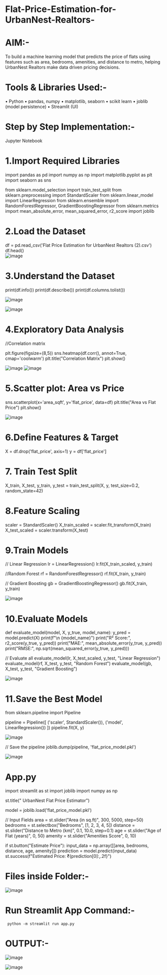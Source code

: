 # Flat-Price-Estimation-for-UrbanNest-Realtors-

# AIM:-
To build a machine learning model that predicts the price of flats using features such as area, bedrooms, amenities, and distance to metro, helping UrbanNest Realtors make data  driven pricing decisions.

# Tools & Libraries Used:-
•	Python
•	pandas, numpy
•	matplotlib, seaborn
•	scikit learn
•	joblib (model persistence)
•	Streamlit (UI)

# Step  by  Step Implementation:-

Jupyter Notebook

# 1.Import Required Libraries

import pandas as pd
import numpy as np
import matplotlib.pyplot as plt
import seaborn as sns

from sklearn.model_selection import train_test_split
from sklearn.preprocessing import StandardScaler
from sklearn.linear_model import LinearRegression
from sklearn.ensemble import RandomForestRegressor, GradientBoostingRegressor
from sklearn.metrics import mean_absolute_error, mean_squared_error, r2_score
import joblib    


# 2.Load the Dataset 

df = pd.read_csv('Flat Price Estimation for UrbanNest Realtors (2).csv')
df.head()   
![image](https://github.com/user-attachments/assets/0405a22b-b951-4e94-b519-ce83c7c91eb0)


# 3.Understand the Dataset

print(df.info())
print(df.describe())
print(df.columns.tolist())

![image](https://github.com/user-attachments/assets/3717c0ec-d316-4b3d-bb02-7202223eeb52)

![image](https://github.com/user-attachments/assets/4f46673a-23bd-469f-8349-d6994e90de1e)




# 4.Exploratory Data Analysis

//Correlation matrix

plt.figure(figsize=(8,5))
sns.heatmap(df.corr(), annot=True, cmap='coolwarm')
plt.title("Correlation Matrix")
plt.show()

![image](https://github.com/user-attachments/assets/11c86dd4-a3e7-40a0-aa17-f1d557067c0f)
![image](https://github.com/user-attachments/assets/1baf1628-3894-46d0-8cd0-3bb16413de4c)

# 5.Scatter plot: Area vs Price
sns.scatterplot(x='area_sqft', y='flat_price', data=df)
plt.title("Area vs Flat Price")
plt.show()  
  
![image](https://github.com/user-attachments/assets/6c9151a5-d10a-4150-a8df-e6a3acce397b)



# 6.Define Features & Target

X = df.drop('flat_price', axis=1)
y = df['flat_price']


# 7. Train  Test Split
    
X_train, X_test, y_train, y_test = train_test_split(X, y, test_size=0.2, random_state=42)   
 
# 8.Feature Scaling
    
scaler = StandardScaler()
X_train_scaled = scaler.fit_transform(X_train)
X_test_scaled = scaler.transform(X_test)
    

# 9.Train Models

// Linear Regression
lr = LinearRegression()
lr.fit(X_train_scaled, y_train)

//Random Forest
rf = RandomForestRegressor()
rf.fit(X_train, y_train)

// Gradient Boosting
gb = GradientBoostingRegressor()
gb.fit(X_train, y_train)

![image](https://github.com/user-attachments/assets/f41573e6-8811-4e80-b3e4-d9d4bf2022b2)


    
# 10.Evaluate Models

def evaluate_model(model, X, y_true, model_name):
    y_pred = model.predict(X)
    print(f"\n {model_name}")
    print("R² Score:", r2_score(y_true, y_pred))
    print("MAE:", mean_absolute_error(y_true, y_pred))
    print("RMSE:", np.sqrt(mean_squared_error(y_true, y_pred)))

// Evaluate all
evaluate_model(lr, X_test_scaled, y_test, "Linear Regression")
evaluate_model(rf, X_test, y_test, "Random Forest")
evaluate_model(gb, X_test, y_test, "Gradient Boosting")


   
   ![image](https://github.com/user-attachments/assets/1da45662-9af5-4eb4-a290-8854d5b85d48)



# 11.Save the Best Model 
   
from sklearn.pipeline import Pipeline

pipeline = Pipeline([
    ('scaler', StandardScaler()),
    ('model', LinearRegression())
])
pipeline.fit(X, y)


![image](https://github.com/user-attachments/assets/78113aa5-d8a5-408a-87f4-2914680036eb)


// Save the pipeline
joblib.dump(pipeline, 'flat_price_model.pkl')    


![image](https://github.com/user-attachments/assets/0ab48a1e-cd8a-4342-a5a8-2ff0c23fc05f)


# App.py 

import streamlit as st
import joblib
import numpy as np

st.title(" UrbanNest Flat Price Estimator")

model = joblib.load('flat_price_model.pkl')


// Input Fields
area = st.slider("Area (in sq.ft)", 300, 5000, step=50)
bedrooms = st.selectbox("Bedrooms", [1, 2, 3, 4, 5])
distance = st.slider("Distance to Metro (km)", 0.1, 10.0, step=0.1)
age = st.slider("Age of Flat (years)", 0, 50)
amenity = st.slider("Amenities Score", 0, 10)

if st.button("Estimate Price"):
    input_data = np.array([[area, bedrooms, distance, age, amenity]])
    prediction = model.predict(input_data)
    st.success(f"Estimated Price: ₹{prediction[0]:,.2f}")



# Files inside Folder:-

![image](https://github.com/user-attachments/assets/9121c89d-b5db-405f-8d5d-463802f4f89e)




# Run Streamlit App Command:-

     python -m streamlit run app.py


  # OUTPUT:-

   ![image](https://github.com/user-attachments/assets/4255829d-dc8f-414e-af36-2c80b57d5d06)

    
  ![image](https://github.com/user-attachments/assets/325814d6-2962-4fe5-a4ac-c59f9e15100b)

  















































